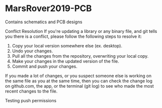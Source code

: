 # MarsRover2019-PCB
Contains schematics and PCB designs

Conflict Resolution
If you're updating a library or any binary file, and git tells you there is a conflict, please follow the following steps to resolve it:
1. Copy your local version somewhere else (ex. desktop).
2. Undo your changes.
3. Pull all the changes from the repository, overwriting your local copy.
4. Make your changes in the updated version of the file.
5. Commit and push your changes.

If you made a lot of changes, or you suspect someone else is working on the same file as you at the same time, then you can check the change log on github.com, the app, or the terminal (git log) to see who made the most recent changes to the file.

Testing push permissions
